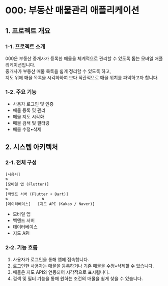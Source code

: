 # 000: 부동산 매물관리 애플리케이션

## 1. 프로젝트 개요

### 1-1. 프로젝트 소개
000은 부동산 중개사가 등록한 매물을 체계적으로 관리할 수 있도록 돕는 모바일 애플리케이션입니다.  
중개사가 부동산 매물 목록을 쉽게 정리할 수 있도록 하고,  
지도 위에 매물 목록을 시각화하여 보다 직관적으로 매물 위치를 파악하고자 합니다.

### 1-2. 주요 기능
- 사용자 로그인 및 인증
- 매물 등록 및 관리
- 매물 지도 시각화
- 매물 검색 및 필터링
- 매물 수정•삭제

## 2. 시스템 아키텍처

### 2-1. 전체 구성

    [사용자]  
    ⇅  
    [모바일 앱 (Flutter)]  
    ⇅  
    [백엔드 서버 (Flutter + Dart)]  
    ⇅               ⇅  
    [데이터베이스]   [지도 API (Kakao / Naver)]

- 모바일 앱
- 백엔드 서버
- 데이터베이스
- 지도 API

### 2-2. 기능 흐름
1. 사용자가 로그인을 통해 앱에 접속합니다.
2. 로그인한 사용자는 매물을 등록하거나 기존 매물을 수정•삭제할 수 있습니다.
3. 매물은 지도 API와 연동되어 시각적으로 표시됩니다.
4. 검색 및 필터 기능을 통해 원하는 조건의 매물을 쉽게 찾을 수 있습니다.
